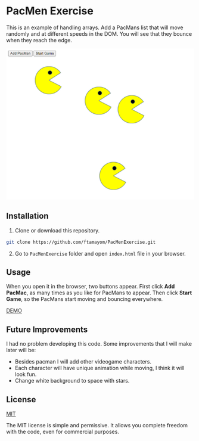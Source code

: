 # PacMen Exercise
This is an example of handling arrays. Add a PacMans list that will move randomly and at different speeds in the DOM. You will see that they bounce when they reach the edge.

![PacMen Exercise Demo](https://github.com/ftamayom/PacMen-Exercise/blob/main/demo.png?raw=true "PacMen Exercise Demo")

## Installation
1. Clone or download this repository.

```bash
git clone https://github.com/ftamayom/PacMenExercise.git
```

2. Go to ```PacMenExercise``` folder and open ```index.html``` file in your browser.

## Usage
When you open it in the browser, two buttons appear. First click **Add PacMac**, as many times as you like for PacMans to appear. Then click **Start Game**, so the PacMans start moving and bouncing everywhere.

[DEMO](https://ftamayom.github.io/PacMen-Exercise/Index.html)

## Future Improvements
I had no problem developing this code. Some improvements that I will make later will be:
* Besides pacman I will add other videogame characters.
* Each character will have unique animation while moving, I think it will look fun.
* Change white background to space with stars.
## License
[MIT](https://github.com/ftamayom/PacMen-Exercise/blob/main/LICENSE)

The MIT license is simple and permissive. It allows you complete freedom with the code, even for commercial purposes.